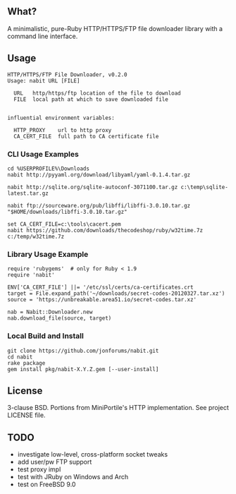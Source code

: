 ## What?

A minimalistic, pure-Ruby HTTP/HTTPS/FTP file downloader library with a command
line interface.

## Usage

    HTTP/HTTPS/FTP File Downloader, v0.2.0
    Usage: nabit URL [FILE]

      URL   http/https/ftp location of the file to download
      FILE  local path at which to save downloaded file


    influential environment variables:

      HTTP_PROXY    url to http proxy
      CA_CERT_FILE  full path to CA certificate file

### CLI Usage Examples

    cd %USERPROFILE%\Downloads
    nabit http://pyyaml.org/download/libyaml/yaml-0.1.4.tar.gz

    nabit http://sqlite.org/sqlite-autoconf-3071100.tar.gz c:\temp\sqlite-latest.tar.gz

    nabit ftp://sourceware.org/pub/libffi/libffi-3.0.10.tar.gz "$HOME/downloads/libffi-3.0.10.tar.gz"

    set CA_CERT_FILE=c:\tools\cacert.pem
    nabit https://github.com/downloads/thecodeshop/ruby/w32time.7z c:/temp/w32time.7z

### Library Usage Example

    require 'rubygems'  # only for Ruby < 1.9
    require 'nabit'

    ENV['CA_CERT_FILE'] ||= '/etc/ssl/certs/ca-certificates.crt
    target = File.expand_path('~/downloads/secret-codes-20120327.tar.xz')
    source = 'https://unbreakable.area51.io/secret-codes.tar.xz'

    nab = Nabit::Downloader.new
    nab.download_file(source, target)

### Local Build and Install

    git clone https://github.com/jonforums/nabit.git
    cd nabit
    rake package
    gem install pkg/nabit-X.Y.Z.gem [--user-install]

## License

3-clause BSD. Portions from MiniPortile's HTTP implementation. See project LICENSE file.

## TODO

* investigate low-level, cross-platform socket tweaks
* add user/pw FTP support
* test proxy impl
* test with JRuby on Windows and Arch
* test on FreeBSD 9.0
